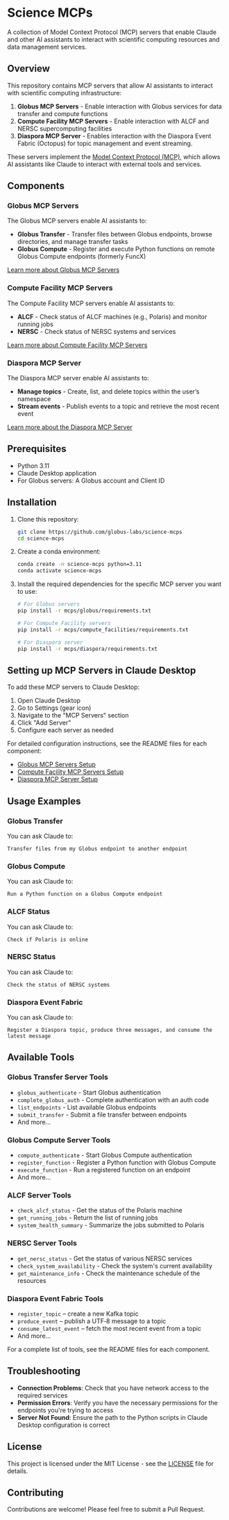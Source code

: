 # Science MCPs

A collection of Model Context Protocol (MCP) servers that enable Claude and other AI assistants to interact with scientific computing resources and data management services.

## Overview

This repository contains MCP servers that allow AI assistants to interact with scientific computing infrastructure:

1. **Globus MCP Servers** - Enable interaction with Globus services for data transfer and compute functions
2. **Compute Facility MCP Servers** - Enable interaction with ALCF and NERSC supercomputing facilities
3. **Diaspora MCP Server** - Enables interaction with the Diaspora Event Fabric (Octopus) for topic management and event streaming.

These servers implement the [Model Context Protocol (MCP)](https://github.com/anthropics/anthropic-cookbook/tree/main/mcp), which allows AI assistants like Claude to interact with external tools and services.

## Components

### Globus MCP Servers

The Globus MCP servers enable AI assistants to:

- **Globus Transfer** - Transfer files between Globus endpoints, browse directories, and manage transfer tasks
- **Globus Compute** - Register and execute Python functions on remote Globus Compute endpoints (formerly FuncX)

[Learn more about Globus MCP Servers](mcps/globus/README.md)

### Compute Facility MCP Servers

The Compute Facility MCP servers enable AI assistants to:

- **ALCF** - Check status of ALCF machines (e.g., Polaris) and monitor running jobs
- **NERSC** - Check status of NERSC systems and services

[Learn more about Compute Facility MCP Servers](mcps/compute_facilities/README.md)

### Diaspora MCP Server

The Diaspora MCP server enable AI assistants to:

- **Manage topics** - Create, list, and delete topics within the user’s namespace
- **Stream events** - Publish events to a topic and retrieve the most recent event

[Learn more about the Diaspora MCP Server](mcps/diaspora/README.md)

## Prerequisites

- Python 3.11
- Claude Desktop application
- For Globus servers: A Globus account and Client ID

## Installation

1. Clone this repository:
   ```bash
   git clone https://github.com/globus-labs/science-mcps
   cd science-mcps
   ```

2. Create a conda environment:
   ```bash
   conda create -n science-mcps python=3.11
   conda activate science-mcps
   ```

3. Install the required dependencies for the specific MCP server you want to use:
   ```bash
   # For Globus servers
   pip install -r mcps/globus/requirements.txt

   # For Compute Facility servers
   pip install -r mcps/compute_facilities/requirements.txt

   # For Diaspora server
   pip install -r mcps/diaspora/requirements.txt
   ```

## Setting up MCP Servers in Claude Desktop

To add these MCP servers to Claude Desktop:

1. Open Claude Desktop
2. Go to Settings (gear icon)
3. Navigate to the "MCP Servers" section
4. Click "Add Server"
5. Configure each server as needed

For detailed configuration instructions, see the README files for each component:
- [Globus MCP Servers Setup](mcps/globus/README.md#setting-up-mcp-servers-in-claude-desktop)
- [Compute Facility MCP Servers Setup](mcps/compute_facilities/README.md#setting-up-mcp-servers-in-claude-desktop)
- [Diaspora MCP Server Setup](mcps/diaspora/README.md#setting-up-the-mcp-server-in-claude-desktop)

## Usage Examples

### Globus Transfer

You can ask Claude to:
```
Transfer files from my Globus endpoint to another endpoint
```

### Globus Compute

You can ask Claude to:
```
Run a Python function on a Globus Compute endpoint
```

### ALCF Status

You can ask Claude to:
```
Check if Polaris is online
```

### NERSC Status

You can ask Claude to:
```
Check the status of NERSC systems
```

### Diaspora Event Fabric

You can ask Claude to:
```
Register a Diaspora topic, produce three messages, and consume the latest message
```

## Available Tools

### Globus Transfer Server Tools
- `globus_authenticate` - Start Globus authentication
- `complete_globus_auth` - Complete authentication with an auth code
- `list_endpoints` - List available Globus endpoints
- `submit_transfer` - Submit a file transfer between endpoints
- And more...

### Globus Compute Server Tools
- `compute_authenticate` - Start Globus Compute authentication
- `register_function` - Register a Python function with Globus Compute
- `execute_function` - Run a registered function on an endpoint
- And more...

### ALCF Server Tools
- `check_alcf_status` - Get the status of the Polaris machine
- `get_running_jobs` - Return the list of running jobs
- `system_health_summary` - Summarize the jobs submitted to Polaris

### NERSC Server Tools
- `get_nersc_status` - Get the status of various NERSC services
- `check_system_availability` - Check the system's current availability
- `get_maintenance_info` - Check the maintenance schedule of the resources

### Diaspora Event Fabric Tools
- `register_topic` – create a new Kafka topic
- `produce_event` – publish a UTF‑8 message to a topic
- `consume_latest_event` – fetch the most recent event from a topic
- And more...

For a complete list of tools, see the README files for each component.

## Troubleshooting

- **Connection Problems**: Check that you have network access to the required services
- **Permission Errors**: Verify you have the necessary permissions for the endpoints you're trying to access
- **Server Not Found**: Ensure the path to the Python scripts in Claude Desktop configuration is correct

## License

This project is licensed under the MIT License - see the [LICENSE](LICENSE) file for details.

## Contributing

Contributions are welcome! Please feel free to submit a Pull Request.

